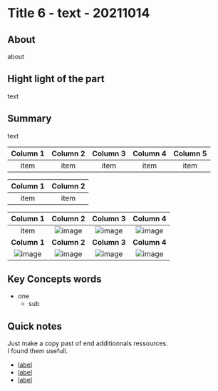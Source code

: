 Title 6 - text - 20211014
================


About
------------
about

Hight light of the part
--
text

Summary
--
text

Column 1 | Column 2 | Column 3 | Column 4 | Column 5 |
| :---: | :---: | :---: | :---: | :---:
| item | item | item | item | item | 


Column 1 | Column 2 |
| :---: | :---: 
| item | item |



Column 1 | Column 2 | Column 3 |  Column 4
| :---: | :---: | :---: | :---:
| item | ![image](https://) | ![image](https://) | ![image](https://)
**Column 1** | **Column 2** | **Column 3** | **Column 4**
| ![image](https://) | ![image](https://) | ![image](https://) | ![image](https://)


Key Concepts words
--
* one
  * sub



Quick notes
--
Just make a copy past of end additionnals ressources.\
I found them usefull.

* [label](https:// "Label")
* [label](https:// "Label")
* [label](https:// "Label")
